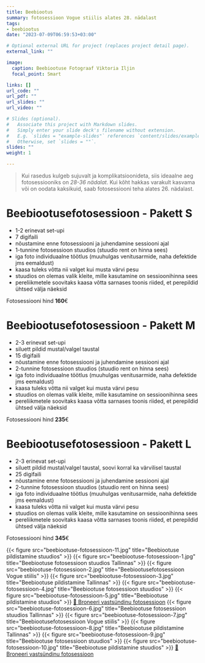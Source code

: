 ```yaml
---
title: Beebiootus 
summary: fotosessioon Vogue stiilis alates 28. nädalast
tags:
- beebiootus
date: "2023-07-09T06:59:53+03:00"

# Optional external URL for project (replaces project detail page).
external_link: ""

image:
  caption: Beebiootuse Fotograaf Viktoria Iljin
  focal_point: Smart

links: []
url_code: ""
url_pdf: ""
url_slides: ""
url_video: ""

# Slides (optional).
#   Associate this project with Markdown slides.
#   Simply enter your slide deck's filename without extension.
#   E.g. `slides = "example-slides"` references `content/slides/example-slides.md`.
#   Otherwise, set `slides = ""`.
slides: ""
weight: 1

---
```

> Kui rasedus kulgeb sujuvalt ja komplikatsioonideta, siis ideaalne aeg fotosessiooniks on _28-36 nädalat_. Kui kõht hakkas varakult kasvama või on oodata kaksikuid, saab fotosessiooni teha alates 26. nädalast.

# Beebiootusefotosessioon - Pakett S

* 1-2 erinevat set-upi 
* 7 digifaili 
* nõustamine enne fotosessiooni ja juhendamine sessiooni ajal
* 1-tunnine fotosessioon stuudios (stuudio rent on hinna sees)
* iga foto individuaalne töötlus (muuhulgas venitusarmide, naha defektide jms eemaldust)
* kaasa tuleks võtta nii valget kui musta värvi pesu
* stuudios on olemas valik kleite, mille kasutamine on sessioonihinna sees
* pereliikmetele soovitaks kaasa võtta sarnases toonis riided, et perepildid ühtsed välja näeksid

Fotosessiooni hind **160**€ 

# Beebiootusefotosessioon - Pakett M

* 2-3 erinevat set-upi 
* siluett pildid mustal/valgel taustal
* 15 digifaili 
* nõustamine enne fotosessiooni ja juhendamine sessiooni ajal
* 2-tunnine fotosessioon stuudios (stuudio rent on hinna sees)
* iga foto individuaalne töötlus (muuhulgas venitusarmide, naha defektide jms eemaldust)
* kaasa tuleks võtta nii valget kui musta värvi pesu
* stuudios on olemas valik kleite, mille kasutamine on sessioonihinna sees
* pereliikmetele soovitaks kaasa võtta sarnases toonis riided, et perepildid ühtsed välja näeksid

Fotosessiooni hind **235**€

# Beebiootusefotosessioon - Pakett L

* 2-3 erinevat set-upi 
* siluett pildid mustal/valgel taustal, soovi korral ka värvilisel taustal
* 25 digifaili 
* nõustamine enne fotosessiooni ja juhendamine sessiooni ajal
* 2-tunnine fotosessioon stuudios (stuudio rent on hinna sees)
* iga foto individuaalne töötlus (muuhulgas venitusarmide, naha defektide jms eemaldust)
* kaasa tuleks võtta nii valget kui musta värvi pesu
* stuudios on olemas valik kleite, mille kasutamine on sessioonihinna sees
* pereliikmetele soovitaks kaasa võtta sarnases toonis riided, et perepildid ühtsed välja näeksid

Fotosessiooni hind **345**€

{{< figure src="beebiootuse-fotosessioon-11.jpg" title="Beebiootuse pildistamine stuudios" >}}
{{< figure src="beebiootuse-fotosessioon-1.jpg" title="Beebiootuse fotosessioon stuudios Tallinnas" >}}
{{< figure src="beebiootuse-fotosessioon-2.jpg" title="Beebiootusefotosessioon Vogue stiilis" >}}
{{< figure src="beebiootuse-fotosessioon-3.jpg" title="Beebiootuse pildistamine Tallinnas" >}}
{{< figure src="beebiootuse-fotosessioon-4.jpg" title="Beebiootuse fotosessioon stuudios" >}}
{{< figure src="beebiootuse-fotosessioon-5.jpg" title="Beebiootuse pildistamine stuudios" >}}
[💛 Broneeri vastsündinu fotosessioon](/#contact)
{{< figure src="beebiootuse-fotosessioon-6.jpg" title="Beebiootuse fotosessioon stuudios Tallinnas" >}}
{{< figure src="beebiootuse-fotosessioon-7.jpg" title="Beebiootusefotosessioon Vogue stiilis" >}}
{{< figure src="beebiootuse-fotosessioon-8.jpg" title="Beebiootuse pildistamine Tallinnas" >}}
{{< figure src="beebiootuse-fotosessioon-9.jpg" title="Beebiootuse fotosessioon stuudios" >}}
{{< figure src="beebiootuse-fotosessioon-10.jpg" title="Beebiootuse pildistamine stuudios" >}}
[💛 Broneeri vastsündinu fotosessioon](/#contact)
